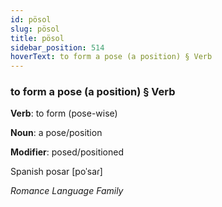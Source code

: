 ```yaml
---
id: pösol
slug: pösol
title: pösol
sidebar_position: 514
hoverText: to form a pose (a position) § Verb
---
```


### to form a pose (a position) § Verb

**Verb**: to form (pose-wise)

**Noun**: a pose/position

**Modifier**: posed/positioned

Spanish posar [poˈsaɾ]

*Romance Language Family*
